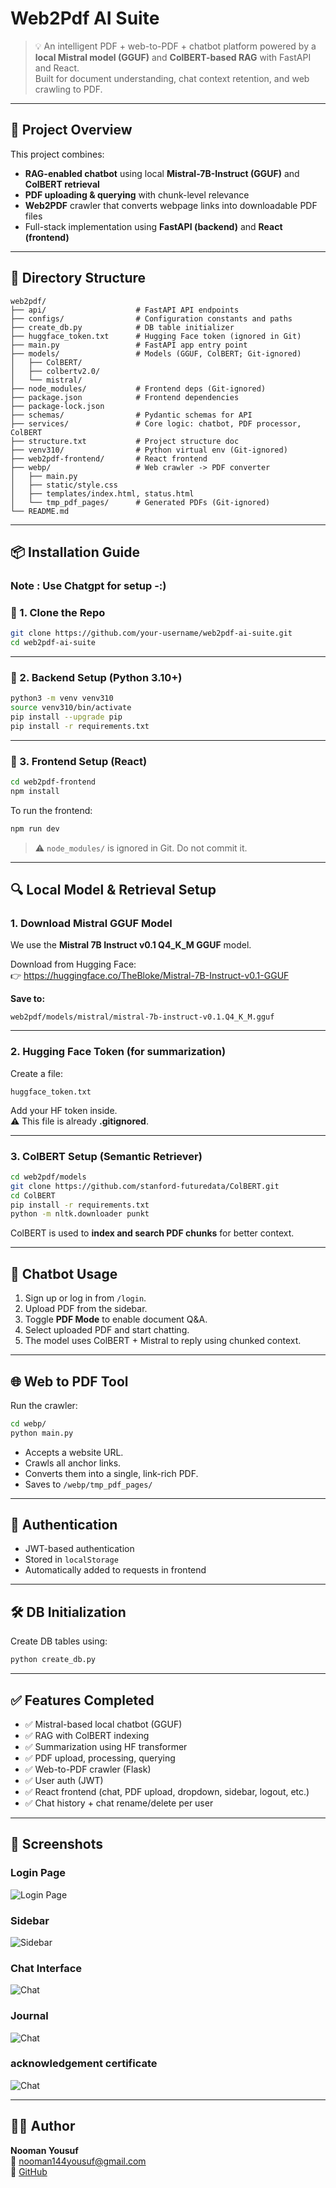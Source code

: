 # Web2Pdf AI Suite

> 💡 An intelligent PDF + web-to-PDF + chatbot platform powered by a **local Mistral model (GGUF)** and **ColBERT-based RAG** with FastAPI and React.  
> Built for document understanding, chat context retention, and web crawling to PDF.

---

## 🚀 Project Overview

This project combines:

- **RAG-enabled chatbot** using local **Mistral-7B-Instruct (GGUF)** and **ColBERT retrieval**
- **PDF uploading & querying** with chunk-level relevance
- **Web2PDF** crawler that converts webpage links into downloadable PDF files
- Full-stack implementation using **FastAPI (backend)** and **React (frontend)**

---

## 🧱 Directory Structure

```
web2pdf/
├── api/                    # FastAPI API endpoints
├── configs/                # Configuration constants and paths
├── create_db.py            # DB table initializer
├── huggface_token.txt      # Hugging Face token (ignored in Git)
├── main.py                 # FastAPI app entry point
├── models/                 # Models (GGUF, ColBERT; Git-ignored)
│   ├── ColBERT/
│   ├── colbertv2.0/
│   └── mistral/
├── node_modules/           # Frontend deps (Git-ignored)
├── package.json            # Frontend dependencies
├── package-lock.json
├── schemas/                # Pydantic schemas for API
├── services/               # Core logic: chatbot, PDF processor, ColBERT
├── structure.txt           # Project structure doc
├── venv310/                # Python virtual env (Git-ignored)
├── web2pdf-frontend/       # React frontend
├── webp/                   # Web crawler -> PDF converter
│   ├── main.py
│   ├── static/style.css
│   ├── templates/index.html, status.html
│   └── tmp_pdf_pages/      # Generated PDFs (Git-ignored)
└── README.md
```

---

## 📦 Installation Guide
### Note : Use Chatgpt for setup -:)
### 🔹 1. Clone the Repo

```bash
git clone https://github.com/your-username/web2pdf-ai-suite.git
cd web2pdf-ai-suite
```

---

### 🔹 2. Backend Setup (Python 3.10+)

```bash
python3 -m venv venv310
source venv310/bin/activate
pip install --upgrade pip
pip install -r requirements.txt
```

---

### 🔹 3. Frontend Setup (React)

```bash
cd web2pdf-frontend
npm install
```

To run the frontend:

```bash
npm run dev
```

> ⚠️ `node_modules/` is ignored in Git. Do not commit it.

---

## 🔍 Local Model & Retrieval Setup

### 1. Download Mistral GGUF Model

We use the **Mistral 7B Instruct v0.1 Q4_K_M GGUF** model.

Download from Hugging Face:  
👉 https://huggingface.co/TheBloke/Mistral-7B-Instruct-v0.1-GGUF

**Save to:**

```
web2pdf/models/mistral/mistral-7b-instruct-v0.1.Q4_K_M.gguf
```

---

### 2. Hugging Face Token (for summarization)

Create a file:

```
huggface_token.txt
```

Add your HF token inside.  
⚠️ This file is already **.gitignored**.

---

### 3. ColBERT Setup (Semantic Retriever)

```bash
cd web2pdf/models
git clone https://github.com/stanford-futuredata/ColBERT.git
cd ColBERT
pip install -r requirements.txt
python -m nltk.downloader punkt
```

ColBERT is used to **index and search PDF chunks** for better context.

---

## 🧠 Chatbot Usage

1. Sign up or log in from `/login`.
2. Upload PDF from the sidebar.
3. Toggle **PDF Mode** to enable document Q&A.
4. Select uploaded PDF and start chatting.
5. The model uses ColBERT + Mistral to reply using chunked context.

---

## 🌐 Web to PDF Tool

Run the crawler:

```bash
cd webp/
python main.py
```

- Accepts a website URL.
- Crawls all anchor links.
- Converts them into a single, link-rich PDF.
- Saves to `/webp/tmp_pdf_pages/`

---

## 🔐 Authentication

- JWT-based authentication
- Stored in `localStorage`
- Automatically added to requests in frontend

---

## 🛠️ DB Initialization

Create DB tables using:

```bash
python create_db.py
```

---

## ✅ Features Completed

- ✅ Mistral-based local chatbot (GGUF)
- ✅ RAG with ColBERT indexing
- ✅ Summarization using HF transformer
- ✅ PDF upload, processing, querying
- ✅ Web-to-PDF crawler (Flask)
- ✅ User auth (JWT)
- ✅ React frontend (chat, PDF upload, dropdown, sidebar, logout, etc.)
- ✅ Chat history + chat rename/delete per user

---

## 📜 Screenshots
### Login Page
![Login Page](login.jpg)

### Sidebar
![Sidebar](sidebar.jpg)

### Chat Interface
![Chat](chat.jpg)

### Journal 
![Chat](chat.jpg)

### acknowledgement certificate
![Chat](chat.jpg)

---

## 👨‍💻 Author

**Nooman Yousuf**  
📧 nooman144yousuf@gmail.com  
🔗 [GitHub](https://github.com/nooman57554)
